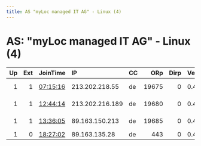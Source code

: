 ```yaml
---
title: AS "myLoc managed IT AG" - Linux (4)
---
```


# AS: "myLoc managed IT AG" - Linux (4)

|   Up |   Ext | JoinTime                                                                                            | IP              | CC   |   ORp |   Dirp | Version   | Contact                   | Nickname        |   eFamMembers |
|-----:|------:|:----------------------------------------------------------------------------------------------------|:----------------|:-----|------:|-------:|:----------|:--------------------------|:----------------|--------------:|
|    1 |     1 | [07:15:16](https://metrics.torproject.org/rs.html#details/0758D48D7B2CC5FE177AA27E0CA35C212664D6ED) | 213.202.218.55  | de   | 19675 |      0 | 0.4.5.7   | actmobile at actmobile do | 179DusExitRelay |             1 |
|    1 |     1 | [12:44:14](https://metrics.torproject.org/rs.html#details/793618F94C9CD75F43A9543C21C19F7ADFEC2AB2) | 213.202.216.189 | de   | 19680 |      0 | 0.4.5.7   | actmobile at actmobile do | 181DusExitRelay |             1 |
|    1 |     1 | [13:36:05](https://metrics.torproject.org/rs.html#details/7CC02BA5BA56038DD312284E9502AC40AF5B2947) | 89.163.150.213  | de   | 19685 |      0 | 0.4.5.7   | actmobile at actmobile do | 195DusExitRelay |             1 |
|    1 |     0 | [18:27:02](https://metrics.torproject.org/rs.html#details/40358505DD900C89633320FCA5C1CF885C54817E) | 89.163.135.28   | de   |   443 |      0 | 0.4.2.7   | thisguy@itor.com          | whateveryouwant |             1 |
